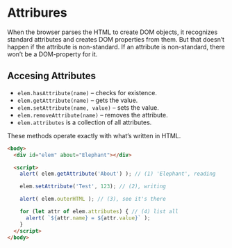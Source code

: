# Attribures

When the browser parses the HTML to create DOM objects, it recognizes standard attributes and creates DOM properties from them. But that doesn’t happen if the attribute is non-standard. If an attribute is non-standard, there won’t be a DOM-property for it.

## Accesing Attributes

- `elem.hasAttribute(name)` – checks for existence.
- `elem.getAttribute(name)` – gets the value.
- `elem.setAttribute(name, value)` – sets the value.
- `elem.removeAttribute(name)` – removes the attribute.
- `elem.attributes` is a collection of all attributes.

These methods operate exactly with what’s written in HTML.

```html
<body>
  <div id="elem" about="Elephant"></div>

  <script>
    alert( elem.getAttribute('About') ); // (1) 'Elephant', reading

    elem.setAttribute('Test', 123); // (2), writing

    alert( elem.outerHTML ); // (3), see it's there

    for (let attr of elem.attributes) { // (4) list all
      alert( `${attr.name} = ${attr.value}` );
    }
  </script>
</body>
```
